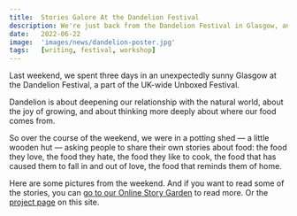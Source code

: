 ```yaml
---
title:  Stories Galore At the Dandelion Festival
description: We're just back from the Dandelion Festival in Glasgow, and we've been harvesting stories!
date:   2022-06-22
image:  'images/news/dandelion-poster.jpg'
tags:   [writing, festival, workshop]
---
```


Last weekend, we spent three days in an unexpectedly sunny Glasgow at the Dandelion Festival, a part of the UK-wide Unboxed Festival.

Dandelion is about deepening our relationship with the natural world, about the joy of growing, and about thinking more deeply about where our food comes from.

So over the course of the weekend, we were in a potting shed — a little wooden hut — asking people to share their own stories about food: the food they love, the food they hate, the food they like to cook, the food that has caused them to fall in and out of love, the food that reminds them of home.

Here are some pictures from the weekend. And if you want to read some of the stories, you can [go to our Online Story Garden](https://dandelion.windandbones.com/) to read more. Or the [project page](/projects/dandelion-festival/) on this site.
